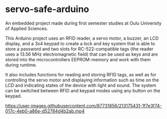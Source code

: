 # servo-safe-arduino
An embedded project made during first semester studies at Oulu University of Applied Sciences.

This Arduino project uses an RFID reader, a servo motor, a buzzer, an LCD display, and a 3x4 keypad to create a lock and key system that is able to store a password and two slots for RC-522-compatible tags (the reader uses a 13.56 MHz electromagnetic field) that can be used as keys and are stored into the microcontrollers EEPROM-memory and work with them during runtime.

It also includes functions for reading and storing RFID tags, as well as for controlling the servo motor and displaying information such as time on the LCD and indicating states of the device with light and sound. The system can be switched between RFID and keypad modes using any button on the keypad.



https://user-images.githubusercontent.com/87731856/213175431-1f7e3f74-017c-4eb0-a86e-d52784d4b2ab.mp4

